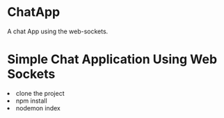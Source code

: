 # ChatApp
A chat App using the web-sockets.


<h1> Simple Chat Application Using Web Sockets </h1>
<li> clone the project
<li> npm install
<li> nodemon index
